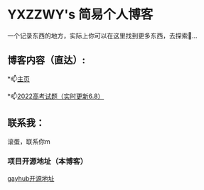# YXZZWY's 简易个人博客

一个记录东西的地方，实际上你可以在这里找到更多东西，去探索👀...

## 博客内容（直达）:

*📫[主页](/index/index.html)

*📫[2022高考试题（实时更新6.8）](/gk/gk.html)

## 联系我：

滚蛋，联系你m

### 项目开源地址（本博客）

[gayhub开源地址](https://github.com/yxzzwy/yxzzwy.github.io)

